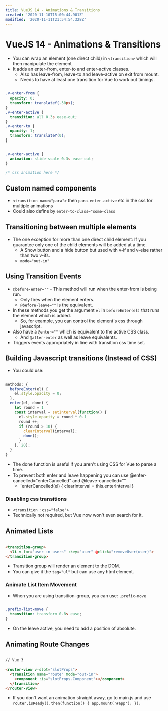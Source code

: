 ```yaml
---
title: VueJS 14 - Animations & Transitions
created: '2020-11-10T15:00:44.901Z'
modified: '2020-11-11T21:54:54.328Z'
---
```


# VueJS 14 - Animations & Transitions

* You can wrap an element (one direct child) in `<transition>` which will then manipulate the element
* It adds an enter-from, enter-to and enter-active classes.
  * Also has leave-from, leave-to and leave-active on exit from mount.
  * Needs to have at least one transition for Vue to work out timings.

```css

.v-enter-from {
  opacity: 0;
  transform: translateY(-30px);
}
.v-enter-active {
  transition: all 0.3s ease-out;
}
.v-enter-to {
  opacity: 1;
  transform: translateY(0);  
}

```

```css

.v-enter-active {
  animation: slide-scale 0.3s ease-out;
}

/* css animation here */

```
## Custom named components

* `<transition name="para">` then `para-enter-active` etc in the css for multiple animations
* Could also define by `enter-to-class="some-class`

## Transitioning between multiple elements

* The one exception for more than one direct child element: If you guarantee only one of the child elements will be added at a time.
  * A Show button and a hide button but used with v-if and v-else rather than two v-ifs.
  * `mode="out-in"`

## Using Transition Events

* `@before-enter=""` - This method will run when the enter-from is being run.
  * Only fires when the element enters.
  * `@before-leave=""` is the equivalent.
* In these methods you get the argument `el` in `beforeEnter(el)` that runs the element which is added.
  * So, for example, you can control the element's css through javascript.
* Also have a `@enter=""` which is equivalent to the active CSS class.
  * And `@after-enter` as well as leave equivalents.
* Triggers events appropriately in line with transition css time set.

## Building Javascript transitions (Instead of CSS)

* You could use:

```javascript

methods: {
  beforeEnter(el) {
    el.style.opacity = 0;
  },
  enter(el, done) {
    let round = 1
    const interval = setInterval(function() {
      el.style.opacity = round * 0.1
      round ++;
      if (round > 10) {
        clearInterval(interval);
        done();
      }
    }, 20);
  }
}

```
* The done function is useful if you aren't using CSS for Vue to parse a time.
* To prevent both enter and leave happening you can use @enter-cancelled="enterCancelled" and @leave-cancelled=""
  * `enterCancelled(el) { clearInterval = this.enterInterval }

### Disabling css transitions

* `<transition :css="false">`
* Technically not required, but Vue now won't even search for it.

## Animated Lists

```html

<transition-group>
  <li v-for="user in users" :key="user" @click="removeUser(user)">
</transition-group>

```
* Transition group will render an element to the DOM.
* You can give it the `tag="ul"` but can use any html element.

### Animate List Item Movement

* When you are using transition-group, you can use: `.prefix-move`

```css

.prefix-list-move {
  transition: transform 0.8s ease;
}

```
* On the leave active, you need to add a position of absolute.

## Animating Route Changes

```html

// Vue 3

<router-view v-slot="slotProps">
  <transition name="route" mode="out-in">
    <component :is="slotProps.Component"></component>
  </transition>
</router-view>

```
* If you don't want an animation straight away, go to main.js and use `router.isReady().then(function() { app.mount('#app'); });`
